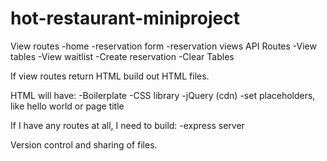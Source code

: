 # hot-restaurant-miniproject

View routes
-home
-reservation form
-reservation views
API Routes
-View tables
-View waitlist
-Create reservation
-Clear Tables

If view routes return HTML
build out HTML files. 

HTML will have: 
-Boilerplate
-CSS library
-jQuery (cdn)
-set placeholders, like hello world or page title

If I have any routes at all,  I need to build:
-express server

Version control and sharing of files.
